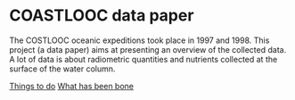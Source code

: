 # COASTLOOC data paper

The COSTLOOC oceanic expeditions took place in 1997 and 1998. This project (a data paper) aims at presenting an overview of the collected data. A lot of data is about radiometric quantities and nutrients collected at the surface of the water column.

[Things to do](todos.md)
[What has been bone](done.md)
